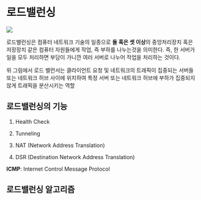 # 로드밸런싱
<img src="https://img1.daumcdn.net/thumb/R1280x0/?scode=mtistory2&fname=https%3A%2F%2Fblog.kakaocdn.net%2Fdna%2Fbx0V6M%2FbtrpMjf4yLq%2FAAAAAAAAAAAAAAAAAAAAAO3HBNNsAS7eZ1mPuUbuEdhR7oLZ70u3yEvTO_vaSu4L%2Fimg.png%3Fcredential%3DyqXZFxpELC7KVnFOS48ylbz2pIh7yKj8%26expires%3D1753973999%26allow_ip%3D%26allow_referer%3D%26signature%3D%252BnsDCETYXlXIU%252BA8RBOFKrAC%252FCc%253D">

로드밸런싱은 컴퓨터 네트워크 기술의 일종으로 **둘 혹은 셋 이상**의 중앙처리장치 혹은 저장장치 같은 컴퓨터 자원들에게 작업, 즉 부하를 나누는것을 의미한다.
즉, 한 서버가 일을 모두 처리하면 부담이 가니깐 여러 서버로 나누어 작업을 처리하는 것이다.

위 그림에서 로드 밸런서는 클라이언트 요청 및 네트워크의 트래픽이 집중되는 서버들 또는 네트워크 허브 사이에 위치하여
특정 서버 또는 네트워크 허브에 부하가 집중되지 않게 트래픽을 분산시키는 역할

## 로드밸런싱의 기능
1. Health Check 

2. Tunneling

3. NAT (Network Address Translation)

4. DSR (Destination Network Address Translation)

**ICMP**: Internet Control Message Protocol

## 로드밸런싱 알고리즘


